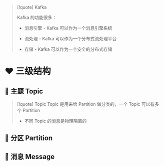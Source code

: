 

> [!quote] Kafka
>
> Kafka 的功能很多：
>
> - 消息引擎 - Kafka 可以作为一个消息引擎系统
>
> - 流处理 - Kafka 可以作为一个分布式流处理平台
> - 存储 - Kafka 可以作为一个安全的分布式存储










# ❤️ 三级结构

## 💛 主题 Topic

> [!quote] Topic
> Topic 是用来给 Partition 做分类的，一个 Topic 可以有多个 Partition
>
> - 不同 Topic 的消息是物理隔离的







## 💛 分区 Partition









## 💛 消息 Message

















